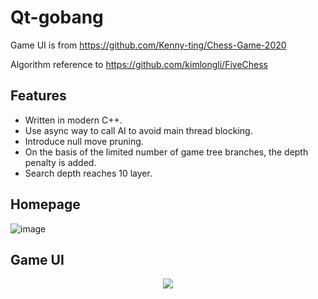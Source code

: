 # Qt-gobang
Game UI is from https://github.com/Kenny-ting/Chess-Game-2020

Algorithm reference to https://github.com/kimlongli/FiveChess
## Features
- Written in modern C++.
- Use async way to call AI to avoid main thread blocking.
- Introduce null move pruning.
- On the basis of the limited number of game tree branches, the depth penalty is added.
- Search depth reaches 10 layer.
## Homepage
![image](https://github.com/SXKA/Qt-gobang/blob/master/Qt-gobang/resource/picture/mainwindow.png)
## Game UI
<div align=center><img src=https://github.com/SXKA/Qt-gobang/blob/master/Qt-gobang/resource/picture/gamewindow.png></div>
